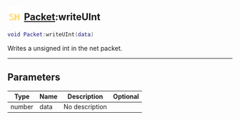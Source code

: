 ## <img src="../../.gitbook/assets/shared.png" width="32" height="32" /> [Packet](../packet/README.md):writeUInt

```lua
void Packet:writeUInt(data)
```

Writes a unsigned int in the net packet.

------
## Parameters

| Type   | Name | Description | Optional |
| ------ | ---- | ----------- | -------: |
| number | data | No description |  |

